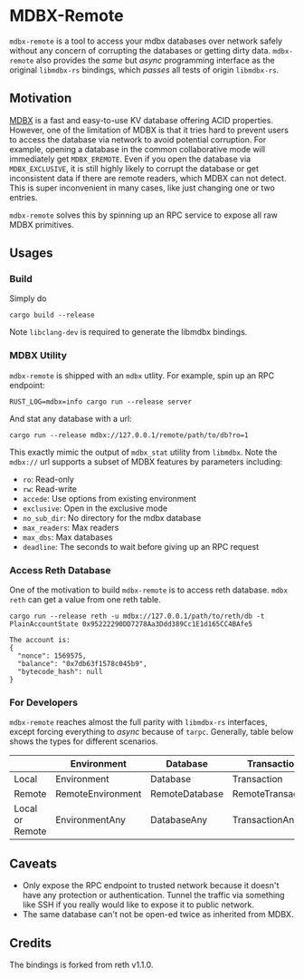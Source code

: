 # MDBX-Remote

`mdbx-remote` is a tool to access your mdbx databases over network safely without any concern of corrupting the databases or getting dirty data. `mdbx-remote` also provides the _same_ but _async_ programming interface as the original `libmdbx-rs` bindings, which _passes_ all tests of origin `libmdbx-rs`.

## Motivation

[MDBX](https://libmdbx.dqdkfa.ru/) is a fast and easy-to-use KV database offering ACID properties. However, one of the limitation of MDBX is that it tries hard to prevent users to access the database via network to avoid potential corruption. For example, opening a database in the common collaborative mode will immediately get `MDBX_EREMOTE`. Even if you open the database via `MDBX_EXCLUSIVE`, it is still highly likely to corrupt the database or get inconsistent data if there are remote readers, which MDBX can not detect. This is super inconvenient in many cases, like just changing one or two entries.

`mdbx-remote` solves this by spinning up an RPC service to expose all raw MDBX primitives.

## Usages

### Build

Simply do

```
cargo build --release
```

Note `libclang-dev` is required to generate the libmdbx bindings.

### MDBX Utility

`mdbx-remote` is shipped with an `mdbx` utlity. For example, spin up an RPC endpoint:

```
RUST_LOG=mdbx=info cargo run --release server
```

And stat any database with a url:

```
cargo run --release mdbx://127.0.0.1/remote/path/to/db?ro=1
```

This exactly mimic the output of `mdbx_stat` utility from `libmdbx`. Note the `mdbx://` url supports a subset of MDBX features by parameters including:

- `ro`: Read-only
- `rw`: Read-write
- `accede`: Use options from existing environment
- `exclusive`: Open in the exclusive mode
- `no_sub_dir`: No directory for the mdbx database
- `max_readers`: Max readers
- `max_dbs`: Max databases
- `deadline`: The seconds to wait before giving up an RPC request

### Access Reth Database

One of the motivation to build `mdbx-remote` is to access reth database. `mdbx reth` can get a value from one reth table.

```
cargo run --release reth -u mdbx://127.0.0.1/path/to/reth/db -t PlainAccountState 0x95222290DD7278Aa3Ddd389Cc1E1d165CC4BAfe5

The account is:
{
  "nonce": 1569575,
  "balance": "0x7db63f1578c045b9",
  "bytecode_hash": null
}
```

### For Developers

`mdbx-remote` reaches almost the full parity with `libmdbx-rs` interfaces, except forcing everything to _async_ because of `tarpc`. Generally, table below shows the types for different scenarios.

||Environment|Database|Transaction|Cursor|
|-|-|-|-|-|
|Local|Environment|Database|Transaction<K>|Cursor<K>|
|Remote|RemoteEnvironment|RemoteDatabase|RemoteTransaction<K>|RemoteCursor<K>|
|Local or Remote|EnvironmentAny|DatabaseAny|TransactionAny<K>|CursorAny<K>|

## Caveats

- Only expose the RPC endpoint to trusted network because it doesn't have any protection or authentication. Tunnel the traffic via something like SSH if you really would like to expose it to public network.
- The same database can't not be open-ed twice as inherited from MDBX.

## Credits

The bindings is forked from reth v1.1.0.